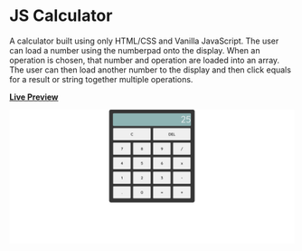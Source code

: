 # JS Calculator

A calculator built using only HTML/CSS and Vanilla JavaScript. The user can load a number using the numberpad onto the display. When an operation is chosen, that number and operation are loaded into an array. The user can then load another number to the display and then click equals for a result or string together multiple operations.

[**Live Preview**](https://billyhelms24.github.io/js-calculator/)

![etch-a-sketch.png](https://raw.githubusercontent.com/billyhelms24/billyhelms24/main/screenshots/js-calculator.png)
